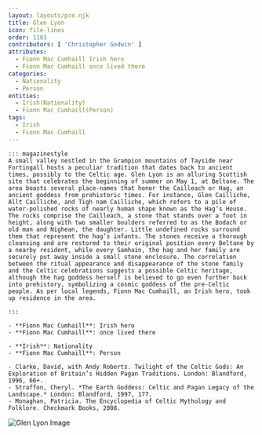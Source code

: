 ```yaml
---
layout: layouts/pce.njk
title: Glen Lyon
icon: file-lines
order: 1103
contributors: [ 'Christopher Godwin' ]
attributes:
  - Fionn Mac Cumhaill Irish hero
  - Fionn Mac Cumhaill once lived there
categories:
  - Nationality
  - Person
entities:
  - Irish(Nationality)
  - Fionn Mac Cumhaill(Person)
tags:
  - Irish
  - Fionn Mac Cumhaill
---
```

``` tab [group1:Info]
::: magazinestyle
A small valley nestled in the Grampion mountains of Tayside near Fortingall hosts a peculiar tradition that dates back to ancient times, possibly to the Celtic age. Glen Lyon is an alluring Scottish site that celebrates the beginning of summer on May 1, at Beltane. The area boasts several place-names that honor the Cailleach or Hag, an ancient goddess from prehistoric times. For instance, Glen Cailliche, Allt Cailliche, and Tigh nam Cailliche, which refers to a pile of water-polished rocks of nearly human shape known as the Hag’s House. The rocks comprise the Cailleach, a stone that stands over a foot in height, along with two smaller boulders referred to as the Bodach or old man and Nighean, the daughter. Little undefined rocks surround them that represent the hag’s infants. The stones receive a thorough cleansing and are restored to their original position every Beltane by a nearby resident, while every Samhain, the hag and her family are securely put away inside a small stone enclosure. The correlation between the ritual appearance and disappearance of the stone family and the Celtic celebrations suggests a possible Celtic heritage, although the hag goddess herself is believed to go even further back into prehistory, symbolizing a cosmic goddess of the pre-Celtic people. As per local legends, Fionn Mac Cumhaill, an Irish hero, took up residence in the area.

:::
```
``` tab [group1:Attributes]
- **Fionn Mac Cumhaill**: Irish hero
- **Fionn Mac Cumhaill**: once lived there
```
``` tab [group1:Entities]
- **Irish**: Nationality
- **Fionn Mac Cumhaill**: Person
```
``` tab [group1:Sources]
- Clarke, David, with Andy Roberts. Twilight of the Celtic Gods: An Exploration of Britain’s Hidden Pagan Traditions. London: Blandford, 1996, 66+.
- Straffon, Cheryl. *The Earth Goddess: Celtic and Pagan Legacy of the Landscape.* London: Blandford, 1997, 177.
- Monaghan, Patricia. The Encyclopedia of Celtic Mythology and Folklore. Checkmark Books, 2008.
```
![Glen Lyon Image](['https://upload.wikimedia.org/wikipedia/commons/thumb/2/20/2011_Schotland_Glen_Lyon_Carn_Mairgmassief2_6-06-2011_18-15-21.png/1200px-2011_Schotland_Glen_Lyon_Carn_Mairgmassief2_6-06-2011_18-15-21.png'])
